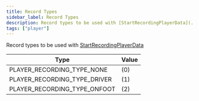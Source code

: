 ```yaml
---
title: Record Types
sidebar_label: Record Types
description: Record types to be used with [StartRecordingPlayerData](../functions/StartRecordingPlayerData)
tags: ["player"]
---
```


Record types to be used with [StartRecordingPlayerData](../functions/StartRecordingPlayerData)

| Type                         | Value |
| ---------------------------- | ----- |
| PLAYER_RECORDING_TYPE_NONE   | (0)   |
| PLAYER_RECORDING_TYPE_DRIVER | (1)   |
| PLAYER_RECORDING_TYPE_ONFOOT | (2)   |
